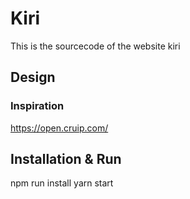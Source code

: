 # Kiri
This is the sourcecode of the website kiri
## Design

### Inspiration
https://open.cruip.com/

## Installation & Run
npm run install
yarn start